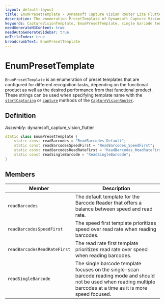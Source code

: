 ```yaml
---
layout: default-layout
title: EnumPresetTemplate - Dynamsoft Capture Vision Router Lite Flutter
description: The enumeration PresetTemplate of Dynamsoft Capture Vision Router describes the preset template.
keywords: CaptureVisionTemplate, EnumPresetTemplate, single barcode template, speed first, read-rate first, template, preset
needGenerateH3Content: true
needAutoGenerateSidebar: true
noTitleIndex: true
breadcrumbText: EnumPresetTemplate
---
```


# EnumPresetTemplate

`EnumPresetTemplate` is an enumeration of preset templates that are configured for different recognition tasks, depending on the functional product as well as the desired performance from that functional product. These strings can be used when specifying template name with the [`startCapturing`](../capture-vision-router/capture-vision-router.md#startcapturing) or [`capture`](../capture-vision-router/capture-vision-router.md#capture) methods of the [`CaptureVisionRouter`](../capture-vision-router/capture-vision-router.md).

## Definition

*Assembly:* dynamsoft_capture_vision_flutter

```dart
static class EnumPresetTemplate {
    static const readBarcodes = "ReadBarcodes_Default";
    static const readBarcodesSpeedFirst = "ReadBarcodes_SpeedFirst";
    static const readBarcodesReadRateFirst = "ReadBarcodes_ReadRateFirst";
    static const readSingleBarcode = "ReadSingleBarcode";
}
```

## Members

| Member | Description |
| ------ | ----------- |
| `readBarcodes` | The default template for the Barcode Reader that offers a balance between speed and read rate. |
| `readBarcodesSpeedFirst` | The speed first template prioritizes speed over read rate when reading barcodes. |
| `readBarcodesReadRateFirst` | The read rate first template prioritizes read rate over speed when reading barcodes. |
| `readSingleBarcode` | The single barcode template focuses on the single-scan barcode reading mode and should not be used when reading multiple barcodes at a time as it is more speed focused. |

